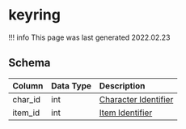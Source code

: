 # keyring

!!! info
	This page was last generated 2022.02.23

## Schema

| Column | Data Type | Description |
| :--- | :--- | :--- |
| char_id | int | [Character Identifier](character_data.md) |
| item_id | int | [Item Identifier](../../schema/items/items.md) |

